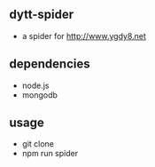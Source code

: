 ## dytt-spider
* a spider for http://www.ygdy8.net

## dependencies
* node.js
* mongodb

## usage
* git clone
* npm run spider